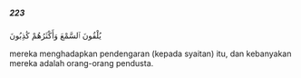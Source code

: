 ##### 223

<span class="ayah">يُلْقُونَ ٱلسَّمْعَ وَأَكْثَرُهُمْ كَٰذِبُونَ</span>

<span class="ayah_translation">mereka menghadapkan pendengaran (kepada syaitan) itu, dan kebanyakan mereka adalah orang-orang pendusta.</span>
